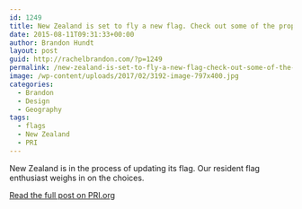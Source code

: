 ```yaml
---
id: 1249
title: New Zealand is set to fly a new flag. Check out some of the proposals.
date: 2015-08-11T09:31:33+00:00
author: Brandon Hundt
layout: post
guid: http://rachelbrandon.com/?p=1249
permalink: /new-zealand-is-set-to-fly-a-new-flag-check-out-some-of-the-proposals/
image: /wp-content/uploads/2017/02/3192-image-797x400.jpg
categories:
  - Brandon
  - Design
  - Geography
tags:
  - flags
  - New Zealand
  - PRI
---
```

New Zealand is in the process of updating its flag. Our resident flag enthusiast weighs in on the choices.<!--more-->

[Read the full post on PRI.org](https://www.pri.org/stories/2015-08-11/new-zealand-set-fly-new-flag-check-out-some-proposals)

